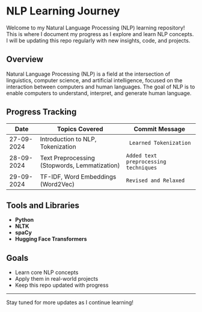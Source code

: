 # NLP Learning Journey

Welcome to my Natural Language Processing (NLP) learning repository! This is where I document my progress as I explore and learn NLP concepts. I will be updating this repo regularly with new insights, code, and projects.

## Overview

Natural Language Processing (NLP) is a field at the intersection of linguistics, computer science, and artificial intelligence, focused on the interaction between computers and human languages. The goal of NLP is to enable computers to understand, interpret, and generate human language.

## Progress Tracking

| Date       | Topics Covered                               | Commit Message                           |
|------------|----------------------------------------------|------------------------------------------|
| 27-09-2024 | Introduction to NLP, Tokenization            | ` Learned Tokenization`   |
| 28-09-2024 | Text Preprocessing (Stopwords, Lemmatization)| `Added text preprocessing techniques`    |
| 29-09-2024 | TF-IDF, Word Embeddings (Word2Vec)           | `Revised and Relaxed`        |

## Tools and Libraries

- **Python**
- **NLTK**
- **spaCy**
- **Hugging Face Transformers**

## Goals

- Learn core NLP concepts
- Apply them in real-world projects
- Keep this repo updated with progress

---

Stay tuned for more updates as I continue learning!
